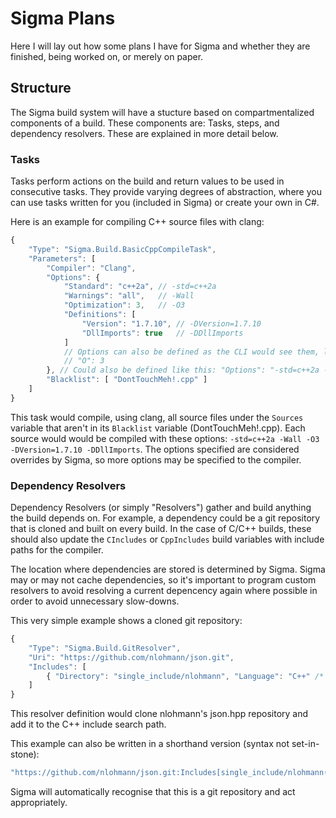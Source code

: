 # Sigma Plans

Here I will lay out how some plans I have for Sigma and whether they are finished, being worked on, or merely on paper.

## Structure

The Sigma build system will have a stucture based on compartmentalized components of a build. These components are: Tasks, steps, and dependency resolvers. These are explained in more detail below.

### Tasks

Tasks perform actions on the build and return values to be used in consecutive tasks. They provide varying degrees of abstraction, where you can use tasks written for you (included in Sigma) or create your own in C#.

Here is an example for compiling C++ source files with clang:  
```javascript
{
    "Type": "Sigma.Build.BasicCppCompileTask",
    "Parameters": [
        "Compiler": "Clang",
        "Options": {
            "Standard": "c++2a", // -std=c++2a
            "Warnings": "all",   // -Wall
            "Optimization": 3,   // -O3
            "Definitions": [
                "Version": "1.7.10", // -DVersion=1.7.10
                "DllImports": true   // -DDllImports
            ]
            // Options can also be defined as the CLI would see them, like this:
            // "O": 3
        }, // Could also be defined like this: "Options": "-std=c++2a -Wall -O3"
        "Blacklist": [ "DontTouchMeh!.cpp" ]
    ]
}
```

This task would compile, using clang, all source files under the `Sources` variable that aren't in its `Blacklist` variable (DontTouchMeh!.cpp). Each source would would be compiled with these options: `-std=c++2a -Wall -O3 -DVersion=1.7.10 -DDllImports`. The options specified are considered overrides by Sigma, so more options may be specified to the compiler.

### Dependency Resolvers

Dependency Resolvers (or simply "Resolvers") gather and build anything the build depends on. For example, a dependency could be a git repository that is cloned and built on every build. In the case of C/C++ builds, these should also update the `CIncludes` or `CppIncludes` build variables with include paths for the compiler.

The location where dependencies are stored is determined by Sigma. Sigma may or may not cache dependencies, so it's important to program custom resolvers to avoid resolving a current depencency again where possible in order to avoid unnecessary slow-downs.

This very simple example shows a cloned git repository:
```javascript
{
    "Type": "Sigma.Build.GitResolver",
    "Uri": "https://github.com/nlohmann/json.git",
    "Includes": [
        { "Directory": "single_include/nlohmann", "Language": "C++" /* Also: "Languages": [ "C++" ] */ }
    ]
}
```

This resolver definition would clone nlohmann's json.hpp repository and add it to the C++ include search path.

This example can also be written in a shorthand version (syntax not set-in-stone):
```javascript
"https://github.com/nlohmann/json.git:Includes[single_include/nlohmann(C++)]"
```

Sigma will automatically recognise that this is a git repository and act appropriately.
